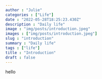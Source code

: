 ```yaml
---
author : "Julie"
categories : ["Life"]
date : "2022-05-28T18:25:23.430Z"
description : "Daily life"
image : "img/posts/introduction.jpeg"
images : ["img/posts/introduction.jpeg"]
slug : "introduction"
summary : "Daily life"
tags : ["life"]
title : "Introduction"
draft : false
---
```


hello